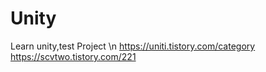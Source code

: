 # Unity
Learn unity,test Project \n
https://uniti.tistory.com/category
https://scvtwo.tistory.com/221
